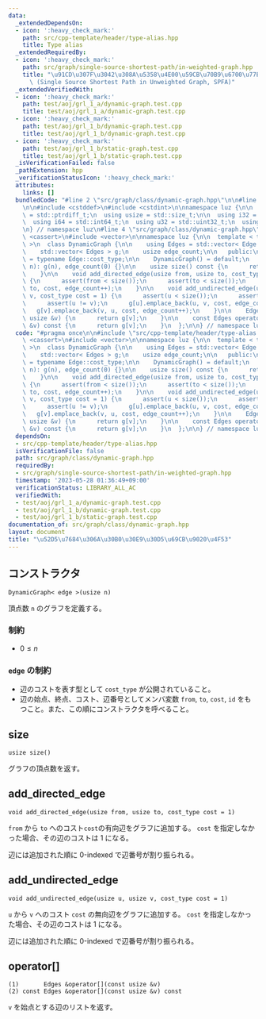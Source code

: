 ```yaml
---
data:
  _extendedDependsOn:
  - icon: ':heavy_check_mark:'
    path: src/cpp-template/header/type-alias.hpp
    title: Type alias
  _extendedRequiredBy:
  - icon: ':heavy_check_mark:'
    path: src/graph/single-source-shortest-path/in-weighted-graph.hpp
    title: "\u91CD\u307F\u3042\u308A\u5358\u4E00\u59CB\u70B9\u6700\u77ED\u7D4C\u8DEF\
      \ (Single Source Shortest Path in Unweighted Graph, SPFA)"
  _extendedVerifiedWith:
  - icon: ':heavy_check_mark:'
    path: test/aoj/grl_1_a/dynamic-graph.test.cpp
    title: test/aoj/grl_1_a/dynamic-graph.test.cpp
  - icon: ':heavy_check_mark:'
    path: test/aoj/grl_1_b/dynamic-graph.test.cpp
    title: test/aoj/grl_1_b/dynamic-graph.test.cpp
  - icon: ':heavy_check_mark:'
    path: test/aoj/grl_1_b/static-graph.test.cpp
    title: test/aoj/grl_1_b/static-graph.test.cpp
  _isVerificationFailed: false
  _pathExtension: hpp
  _verificationStatusIcon: ':heavy_check_mark:'
  attributes:
    links: []
  bundledCode: "#line 2 \"src/graph/class/dynamic-graph.hpp\"\n\n#line 2 \"src/cpp-template/header/type-alias.hpp\"\
    \n\n#include <cstddef>\n#include <cstdint>\n\nnamespace luz {\n\n  using isize\
    \ = std::ptrdiff_t;\n  using usize = std::size_t;\n\n  using i32 = std::int32_t;\n\
    \  using i64 = std::int64_t;\n  using u32 = std::uint32_t;\n  using u64 = std::uint64_t;\n\
    \n} // namespace luz\n#line 4 \"src/graph/class/dynamic-graph.hpp\"\n\n#include\
    \ <cassert>\n#include <vector>\n\nnamespace luz {\n\n  template < typename Edge\
    \ >\n  class DynamicGraph {\n\n    using Edges = std::vector< Edge >;\n\n   protected:\n\
    \    std::vector< Edges > g;\n    usize edge_count;\n\n   public:\n    using cost_type\
    \ = typename Edge::cost_type;\n\n    DynamicGraph() = default;\n    explicit DynamicGraph(usize\
    \ n): g(n), edge_count(0) {}\n\n    usize size() const {\n      return g.size();\n\
    \    }\n\n    void add_directed_edge(usize from, usize to, cost_type cost = 1)\
    \ {\n      assert(from < size());\n      assert(to < size());\n      g[from].emplace_back(from,\
    \ to, cost, edge_count++);\n    }\n\n    void add_undirected_edge(usize u, usize\
    \ v, cost_type cost = 1) {\n      assert(u < size());\n      assert(v < size());\n\
    \      assert(u != v);\n      g[u].emplace_back(u, v, cost, edge_count);\n   \
    \   g[v].emplace_back(v, u, cost, edge_count++);\n    }\n\n    Edges operator[](const\
    \ usize &v) {\n      return g[v];\n    }\n\n    const Edges operator[](const usize\
    \ &v) const {\n      return g[v];\n    }\n  };\n\n} // namespace luz\n"
  code: "#pragma once\n\n#include \"src/cpp-template/header/type-alias.hpp\"\n\n#include\
    \ <cassert>\n#include <vector>\n\nnamespace luz {\n\n  template < typename Edge\
    \ >\n  class DynamicGraph {\n\n    using Edges = std::vector< Edge >;\n\n   protected:\n\
    \    std::vector< Edges > g;\n    usize edge_count;\n\n   public:\n    using cost_type\
    \ = typename Edge::cost_type;\n\n    DynamicGraph() = default;\n    explicit DynamicGraph(usize\
    \ n): g(n), edge_count(0) {}\n\n    usize size() const {\n      return g.size();\n\
    \    }\n\n    void add_directed_edge(usize from, usize to, cost_type cost = 1)\
    \ {\n      assert(from < size());\n      assert(to < size());\n      g[from].emplace_back(from,\
    \ to, cost, edge_count++);\n    }\n\n    void add_undirected_edge(usize u, usize\
    \ v, cost_type cost = 1) {\n      assert(u < size());\n      assert(v < size());\n\
    \      assert(u != v);\n      g[u].emplace_back(u, v, cost, edge_count);\n   \
    \   g[v].emplace_back(v, u, cost, edge_count++);\n    }\n\n    Edges operator[](const\
    \ usize &v) {\n      return g[v];\n    }\n\n    const Edges operator[](const usize\
    \ &v) const {\n      return g[v];\n    }\n  };\n\n} // namespace luz\n"
  dependsOn:
  - src/cpp-template/header/type-alias.hpp
  isVerificationFile: false
  path: src/graph/class/dynamic-graph.hpp
  requiredBy:
  - src/graph/single-source-shortest-path/in-weighted-graph.hpp
  timestamp: '2023-05-28 01:36:49+09:00'
  verificationStatus: LIBRARY_ALL_AC
  verifiedWith:
  - test/aoj/grl_1_a/dynamic-graph.test.cpp
  - test/aoj/grl_1_b/dynamic-graph.test.cpp
  - test/aoj/grl_1_b/static-graph.test.cpp
documentation_of: src/graph/class/dynamic-graph.hpp
layout: document
title: "\u52D5\u7684\u306A\u30B0\u30E9\u30D5\u69CB\u9020\u4F53"
---
```


## コンストラクタ
```
DynamicGraph< edge >(usize n)
```

頂点数 `n` のグラフを定義する。

### 制約
- $0 \leq n$

### `edge` の制約
- 辺のコストを表す型として `cost_type` が公開されていること。
- 辺の始点、終点、コスト、辺番号としてメンバ変数 `from`, `to`, `cost`, `id` をもつこと。また、この順にコンストラクタを呼べること。

## size
```
usize size()
```

グラフの頂点数を返す。

## add_directed_edge
```
void add_directed_edge(usize from, usize to, cost_type cost = 1)
```

`from` から `to` へのコスト`cost`の有向辺をグラフに追加する。 `cost` を指定しなかった場合、その辺のコストは 1 になる。

辺には追加された順に 0-indexed で辺番号が割り振られる。

## add_undirected_edge
```
void add_undirected_edge(usize u, usize v, cost_type cost = 1)
```

`u` から `v` へのコスト `cost` の無向辺をグラフに追加する。 `cost` を指定しなかった場合、その辺のコストは 1 になる。

辺には追加された順に 0-indexed で辺番号が割り振られる。

## operator[]
```
(1)       Edges &operator[](const usize &v)
(2) const Edges &operator[](const usize &v) const
```

`v` を始点とする辺のリストを返す。

